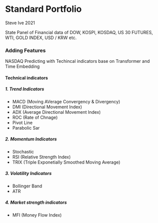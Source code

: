# Standard Portfolio

Steve Ive 2021

State Panel of Financial data of DOW, KOSPI, KOSDAQ, US 30 FUTURES, WTI, GOLD INDEX, USD / KRW etc.

### Adding Features

NASDAQ Predicting with Techincal indicators base on Transformer and Time Embedding

#### Technical indicators

##### 1. Trend Indicators

- MACD (Moving AVerage Convergency & Divergency)
-  DMI (Directional Movement Index)
- ADX (Average Directional Movement Index)
- ROC (Rate of Chnage)
- Pivot Line
- Parabolic Sar


##### 2. Momentum Indicators

- Stochastic
- RSI (Relative Strength Index)
- TRIX (Triple Exponetially Smoothed Moving Average)

##### 3. Volatility Indicators

- Bollinger Band
- ATR

##### 4. Market strength indicators

- MFI (Money Flow Index)
